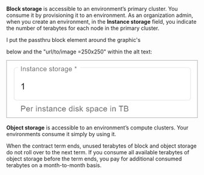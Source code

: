
**Block storage** is accessible to an environment’s primary cluster. You consume it by provisioning it to an environment. As an organization admin, when you create an environment, in the **Instance storage** field, you indicate the number of terabytes for each node in the primary cluster.

I put the passthru block element around the graphic's <p> below and the "url/to/image =250x250" within the alt text:

![url/to/image =250x250 Primary cluster block storage](Images/lww1689789992266.png)

**Object storage** is accessible to an environment’s compute clusters. Your environments consume it simply by using it.

When the contract term ends, unused terabytes of block and object storage do not roll over to the next term. If you consume all available terabytes of object storage before the term ends, you pay for additional consumed terabytes on a month-to-month basis.

